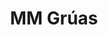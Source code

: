 ---
title: MM Grúas
members:
    - Franco Pietrantuono
description:
    es: Sitio web corporativo de MM Grúas, una empresa especializada en el transporte y asistencia de vehículos de diferentes características. El sitio está diseñado para un público hispanohablante, ya que la empresa está ubicada en Argentina.
    en: Corporative web site of MM Grúas, a company specialized in transporting vehicles of various types. The website is designed for a Spanish-speaking audience since the company is located in Argentina.
technologiesNames:
    - TypeScript
    - React
    - TailwindCSS
    - Cloudinary
webSiteUrl: https://mmgruas.com.ar/
repositoryUrl: https://github.com/PietrantuonoFranco/mm-gruas
img: https://res.cloudinary.com/dmfr1l3tj/image/upload/v1741417625/mm-gruas_phvh0w.webp
---